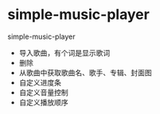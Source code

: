 # simple-music-player
simple-music-player
- 导入歌曲，有个词是显示歌词
- 删除
- 从歌曲中获取歌曲名、歌手、专辑、封面图
- 自定义进度条
- 自定义音量控制
- 自定义播放顺序